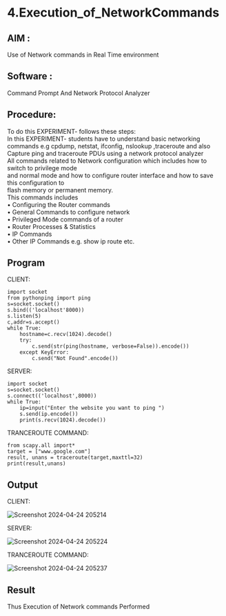 # 4.Execution_of_NetworkCommands
## AIM :
Use of Network commands in Real Time environment
## Software :
Command Prompt And Network Protocol Analyzer
## Procedure: 
To do this EXPERIMENT- follows these steps:
<BR>
In this EXPERIMENT- students have to understand basic networking commands e.g cpdump, netstat, ifconfig, nslookup ,traceroute and also Capture ping and traceroute PDUs using a network protocol analyzer 
<BR>
All commands related to Network configuration which includes how to switch to privilege mode
<BR>
and normal mode and how to configure router interface and how to save this configuration to
<BR>
flash memory or permanent memory.
<BR>
This commands includes
<BR>
• Configuring the Router commands
<BR>
• General Commands to configure network
<BR>
• Privileged Mode commands of a router 
<BR>
• Router Processes & Statistics
<BR>
• IP Commands
<BR>
• Other IP Commands e.g. show ip route etc.
<BR>

##  Program


CLIENT:
```
import socket 
from pythonping import ping 
s=socket.socket() 
s.bind(('localhost'8000)) 
s.listen(5) 
c,addr=s.accept() 
while True: 
    hostname=c.recv(1024).decode() 
    try: 
        c.send(str(ping(hostname, verbose=False)).encode()) 
    except KeyError: 
        c.send("Not Found".encode())
```

SERVER:
```
import socket 
s=socket.socket() 
s.connect(('localhost',8000)) 
while True: 
    ip=input("Enter the website you want to ping ") 
    s.send(ip.encode()) 
    print(s.recv(1024).decode())
```
TRANCEROUTE COMMAND:
```
from scapy.all import* 
target = ["www.google.com"] 
result, unans = traceroute(target,maxttl=32) 
print(result,unans)
```
## Output

CLIENT:


![Screenshot 2024-04-24 205214](https://github.com/pragachellapillai/4.Execution_of_NetworkCommends/assets/148254952/5a2b4417-2e82-4c51-9d46-be7c40e8cec9)


SERVER:

![Screenshot 2024-04-24 205224](https://github.com/pragachellapillai/4.Execution_of_NetworkCommends/assets/148254952/c0416350-a96a-4c24-af10-534774eb8f05)


TRANCEROUTE COMMAND:

![Screenshot 2024-04-24 205237](https://github.com/pragachellapillai/4.Execution_of_NetworkCommends/assets/148254952/a35c016a-312d-47f9-bb0f-6180000ccbee)


## Result
Thus Execution of Network commands Performed 

